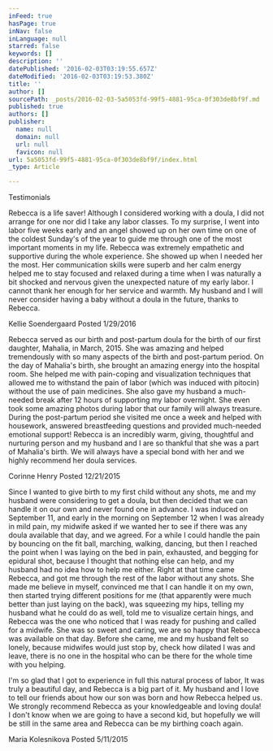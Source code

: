 ```yaml
---
inFeed: true
hasPage: true
inNav: false
inLanguage: null
starred: false
keywords: []
description: ''
datePublished: '2016-02-03T03:19:55.657Z'
dateModified: '2016-02-03T03:19:53.380Z'
title: ''
author: []
sourcePath: _posts/2016-02-03-5a5053fd-99f5-4881-95ca-0f303de8bf9f.md
published: true
authors: []
publisher:
  name: null
  domain: null
  url: null
  favicon: null
url: 5a5053fd-99f5-4881-95ca-0f303de8bf9f/index.html
_type: Article

---
```

Testimonials

Rebecca is a life saver! Although I considered working with a doula, I did not arrange for one nor did I take any labor classes. To my surprise, I went into labor five weeks early and an angel showed up on her own time on one of the coldest Sunday's of the year to guide me through one of the most important moments in my life. Rebecca was extremely empathetic and supportive during the whole experience. She showed up when I needed her the most. Her communication skills were superb and her calm energy helped me to stay focused and relaxed during a time when I was naturally a bit shocked and nervous given the unexpected nature of my early labor. I cannot thank her enough for her service and warmth. My husband and I will never consider having a baby without a doula in the future, thanks to Rebecca.

Kellie Soendergaard Posted 1/29/2016

Rebecca served as our birth and post-partum doula for the birth of our first daughter, Mahalia, in March, 2015\. She was amazing and helped tremendously with so many aspects of the birth and post-partum period. On the day of Mahalia's birth, she brought an amazing energy into the hospital room. She helped me with pain-coping and visualization techniques that allowed me to withstand the pain of labor (which was induced with pitocin) without the use of pain medicines. She also gave my husband a much-needed break after 12 hours of supporting my labor overnight. She even took some amazing photos during labor that our family will always treasure. During the post-partum period she visited me once a week and helped with housework, answered breastfeeding questions and provided much-needed emotional support! Rebecca is an incredibly warm, giving, thoughtful and nurturing person and my husband and I are so thankful that she was a part of Mahalia's birth. We will always have a special bond with her and we highly recommend her doula services.

Corinne Henry  Posted 12/21/2015

Since I wanted to give birth to my first child without any shots, me and my husband were considering to get a doula, but then decided that we can handle it on our own and never found one in advance. I was induced on September 11, and early in the morning on September 12 when I was already in mild pain, my midwife asked if we wanted her to see if there was any doula available that day, and we agreed. For a while I could handle the pain by bouncing on the fit ball, marching, walking, dancing, but then I reached the point when I was laying on the bed in pain, exhausted, and begging for epidural shot, because I thought that nothing else can help, and my husband had no idea how to help me either. Right at that time came Rebecca, and got me through the rest of the labor without any shots. She made me believe in myself, convinced me that I can handle it on my own, then started trying different positions for me (that apparently were much better than just laying on the back), was squeezing my hips, telling my husband what he could do as well, told me to visualize certain hings, and Rebecca was the one who noticed that I was ready for pushing and called for a midwife. She was so sweet and caring, we are so happy that Rebecca was available on that day. Before she came, me and my husband felt so lonely, because midwifes would just stop by, check how dilated I was and leave, there is no one in the hospital who can be there for the whole time with you helping.

I'm so glad that I got to experience in full this natural process of labor, It was truly a beautiful day, and Rebecca is a big part of it. My husband and I love to tell our friends about how our son was born and how Rebecca helped us. We strongly recommend Rebecca as your knowledgeable and loving doula! I don't know when we are going to have a second kid, but hopefully we will be still in the same area and Rebecca can be my birthing coach again. 

Maria Kolesnikova   Posted 5/11/2015